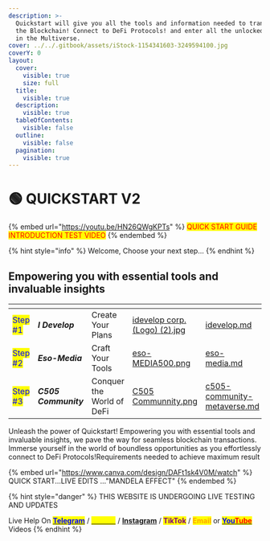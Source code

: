 ```yaml
---
description: >-
  Quickstart will give you all the tools and information needed to transact on
  the Blockchain! Connect to DeFi Protocols! and enter all the unlocked worlds
  in the Multiverse.
cover: ../../.gitbook/assets/iStock-1154341603-3249594100.jpg
coverY: 0
layout:
  cover:
    visible: true
    size: full
  title:
    visible: true
  description:
    visible: true
  tableOfContents:
    visible: false
  outline:
    visible: false
  pagination:
    visible: true
---
```


# 🟢 QUICKSTART V2

{% embed url="https://youtu.be/HN26QWgKPTs" %}
<mark style="color:red;">QUICK START GUIDE INTRODUCTION TEST VIDEO</mark>
{% endembed %}

{% hint style="info" %}
Welcome, Choose your next step...
{% endhint %}

## Empowering you with essential tools and invaluable insights <a href="#qs2" id="qs2"></a>

<table data-view="cards"><thead><tr><th></th><th></th><th></th><th data-hidden data-card-cover data-type="files"></th><th data-hidden data-card-target data-type="content-ref"></th></tr></thead><tbody><tr><td>                  <mark style="color:blue;">Step #1</mark></td><td>                 <em><strong>I Develop</strong></em></td><td>         Create Your Plans</td><td><a href="../../.gitbook/assets/idevelop corp. (Logo) (2).jpg">idevelop corp. (Logo) (2).jpg</a></td><td><a href="../fcnn-multiverse/idevelop.md">idevelop.md</a></td></tr><tr><td>               <mark style="color:blue;">Step #2</mark></td><td>             <em><strong>Eso-Media</strong></em></td><td>         Craft Your Tools</td><td><a href="../../.gitbook/assets/eso-MEDIA500.png">eso-MEDIA500.png</a></td><td><a href="../fcnn-multiverse/eso-media.md">eso-media.md</a></td></tr><tr><td>                <mark style="color:blue;">Step #3</mark></td><td>      <em><strong>C505 Community</strong></em></td><td> Conquer the World of DeFi</td><td><a href="../../.gitbook/assets/C505 Communnity.png">C505 Communnity.png</a></td><td><a href="../fcnn-multiverse/c505-community-metaverse.md">c505-community-metaverse.md</a></td></tr></tbody></table>

Unleash the power of Quickstart! Empowering you with essential tools and invaluable insights, we pave the way for seamless blockchain transactions. Immerse yourself in the world of boundless opportunities as you effortlessly connect to DeFi Protocols!Requirements needed to achieve maximum result

{% embed url="https://www.canva.com/design/DAFt1sk4V0M/watch" %}
QUICK START...LIVE EDITS ..."MANDELA EFFECT"
{% endembed %}







{% hint style="danger" %}
THIS WEBSITE IS UNDERGOING LIVE TESTING AND UPDATES

Live Help On [<mark style="color:blue;">**Telegram**</mark>](https://t.me/+ACh6lJ2aQWo4OWIx) / [<mark style="color:yellow;">**Twitter**</mark>](https://twitter.com/foxxontheblocks) / [**Instagram**](https://www.instagram.com/foxxchain.io/?igshid=NGExMmI2YTkyZg%3D%3D) / <mark style="color:purple;">**TikTok**</mark> / <mark style="color:orange;">**Email**</mark> or [<mark style="color:blue;">**You**</mark><mark style="color:red;">**Tube**</mark> ](https://www.youtube.com/@Foxxontheblock)Videos
{% endhint %}
